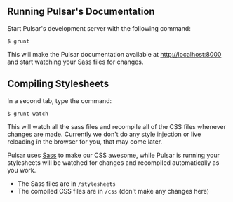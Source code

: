 ## Running Pulsar's Documentation

Start Pulsar's development server with the following command:

`$ grunt`

This will make the Pulsar documentation available at [http://localhost:8000](http://localhost:8000) and start watching your Sass files for changes.

## Compiling Stylesheets

In a second tab, type the command:

`$ grunt watch`

This will watch all the sass files and recompile all of the CSS files whenever changes are made. Currently we don't do any style injection or live reloading in the browser for you, that may come later.

Pulsar uses [Sass](http://sass-lang.com) to make our CSS awesome, while Pulsar is running your stylesheets will be watched for changes and recompiled automatically as you work.

* The Sass files are in `/stylesheets`
* The compiled CSS files are in `/css` (don't make any changes here)

